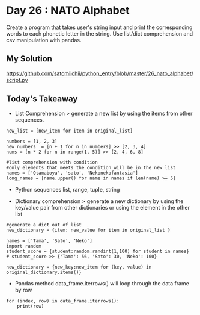 # Day 26 : NATO Alphabet

Create a program that takes user's string input and print the corresponding words to each phonetic letter in the string.
Use list/dict comprehension and csv manipulation with pandas.

## My Solution

https://github.com/satomiichii/python_entry/blob/master/26_nato_alphabet/script.py

## Today's Takeaway

- List Comprehension > generate a new list by using the items from other sequences.

```buildoutcfg
new_list = [new_item for item in original_list]

numbers = [1, 2, 3]
new_numbers  = [n + 1 for n in numbers] >> [2, 3, 4]
nums = [n * 2 for n in range(1, 5)] >> [2, 4, 6, 8]

#list comprehension with condition
#only elements that meets the condition will be in the new list
names = ['Otamaboya', 'sato', 'Nekonekofantasia']
long_names = [name.upper() for name in names if len(name) >= 5]
```

- Python sequences
  list, range, tuple, string
  
- Dictionary comprehension > generate a new dictionary by using the key/value pair from other dictionaries or using the element in the other list
```buildoutcfg
#generate a dict out of list
new_dictionary = {item: new_value for item in original_list }

names = ['Tama', 'Sato', 'Neko']
import random
student_score = {student:random.randint(1,100) for student in names}
# student_score >> {'Tama': 56, 'Sato': 30, 'Neko': 100}

new_dictionary = {new_key:new_item for (key, value) in original_dictionary.items()}
```
- Pandas method data_frame.iterrows() will loop through the data frame by row
```buildoutcfg
for (index, row) in data_frame.iterrows():
    print(row)
```